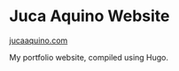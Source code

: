 # Juca Aquino Website

[jucaaquino.com](jucaaquino.com)

My portfolio website, compiled using Hugo.
